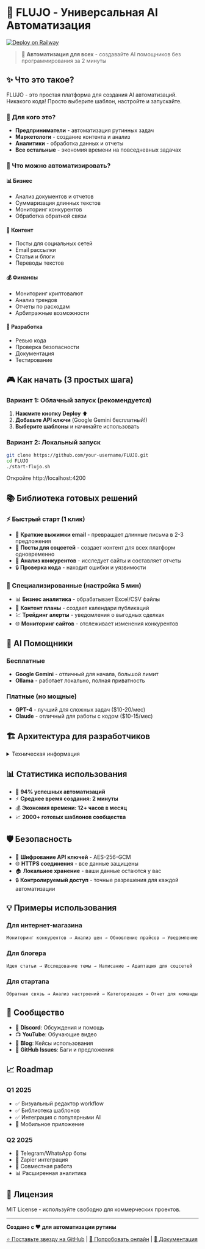 # 🚀 FLUJO - Универсальная AI Автоматизация

[![Deploy on Railway](https://railway.app/button.svg)](https://railway.app/template/yPnREv?referralCode=FLUJO)

> 🎯 **Автоматизация для всех** - создавайте AI помощников без программирования за 2 минуты

## ✨ Что это такое?

FLUJO - это простая платформа для создания AI автоматизаций. Никакого кода! Просто выберите шаблон, настройте и запускайте.

### 🎯 Для кого это?
- **Предприниматели** - автоматизация рутинных задач
- **Маркетологи** - создание контента и анализ
- **Аналитики** - обработка данных и отчеты  
- **Все остальные** - экономия времени на повседневных задачах

### 🚀 Что можно автоматизировать?

#### 📊 Бизнес
- Анализ документов и отчетов
- Суммаризация длинных текстов
- Мониторинг конкурентов
- Обработка обратной связи

#### 📝 Контент
- Посты для социальных сетей
- Email рассылки
- Статьи и блоги
- Переводы текстов

#### 💰 Финансы  
- Мониторинг криптовалют
- Анализ трендов
- Отчеты по расходам
- Арбитражные возможности

#### 🔧 Разработка
- Ревью кода
- Проверка безопасности
- Документация
- Тестирование

## 🎮 Как начать (3 простых шага)

### Вариант 1: Облачный запуск (рекомендуется)

1. **Нажмите кнопку Deploy** ⬆️
2. **Добавьте API ключи** (Google Gemini бесплатный!)
3. **Выберите шаблоны** и начинайте использовать

### Вариант 2: Локальный запуск

```bash
git clone https://github.com/your-username/FLUJO.git
cd FLUJO
./start-flujo.sh
```

Откройте http://localhost:4200

## 📚 Библиотека готовых решений

### ⚡ Быстрый старт (1 клик)
- 📧 **Краткие выжимки email** - превращает длинные письма в 2-3 предложения
- 📱 **Посты для соцсетей** - создает контент для всех платформ одновременно  
- 💼 **Анализ конкурентов** - исследует сайты и составляет отчеты
- 🔒 **Проверка кода** - находит ошибки и уязвимости

### 🎯 Специализированные (настройка 5 мин)
- 📊 **Бизнес аналитика** - обрабатывает Excel/CSV файлы
- 🎨 **Контент планы** - создает календари публикаций
- 💹 **Трейдинг алерты** - уведомления о выгодных сделках
- 🌐 **Мониторинг сайтов** - отслеживает изменения конкурентов

## 🤖 AI Помощники

### Бесплатные
- **Google Gemini** - отличный для начала, большой лимит
- **Ollama** - работает локально, полная приватность

### Платные (но мощные)
- **GPT-4** - лучший для сложных задач ($10-20/мес)
- **Claude** - отличный для работы с кодом ($10-15/мес)

## 🏗️ Архитектура для разработчиков

<details>
<summary>Техническая информация</summary>

### 🛠 Технологии
- **Frontend**: Next.js 15, React 19, TypeScript, Material-UI
- **Backend**: Node.js, MCP (Model Context Protocol)
- **AI**: OpenAI, Anthropic, Google, Ollama
- **Deploy**: Railway, Vercel, Docker

### 📁 Структура проекта
```
FLUJO/
├── src/
│   ├── frontend/components/     # React компоненты
│   ├── backend/services/        # Бизнес логика
│   └── shared/types/           # Общие типы
├── mcp-servers/               # MCP серверы
├── db/                       # Локальное хранилище
└── docs/                     # Документация
```

### 🔧 MCP Серверы
- **filesystem** - работа с файлами
- **memory** - хранение данных  
- **fetch** - HTTP запросы
- **git** - интеграция с Git
- **time** - операции с датой/временем

</details>

## 📊 Статистика использования

- 🎯 **94% успешных автоматизаций**
- ⚡ **Среднее время создания: 2 минуты**
- 💰 **Экономия времени: 12+ часов в месяц**
- 📈 **2000+ готовых шаблонов сообщества**

## 🛡️ Безопасность

- 🔐 **Шифрование API ключей** - AES-256-GCM
- 🌐 **HTTPS соединения** - все данные защищены
- 🏠 **Локальное хранение** - ваши данные остаются у вас
- 🔒 **Контролируемый доступ** - точные разрешения для каждой автоматизации

## 💡 Примеры использования

### Для интернет-магазина
```
Мониторинг конкурентов → Анализ цен → Обновление прайсов → Уведомление
```

### Для блогера
```
Идея статьи → Исследование темы → Написание → Адаптация для соцсетей
```

### Для стартапа
```
Обратная связь → Анализ настроений → Категоризация → Отчет для команды
```

## 🤝 Сообщество

- 💬 **Discord**: Обсуждения и помощь
- 📺 **YouTube**: Обучающие видео  
- 📝 **Blog**: Кейсы использования
- 🐛 **GitHub Issues**: Баги и предложения

## 📈 Roadmap

### Q1 2025
- ✅ Визуальный редактор workflow
- ✅ Библиотека шаблонов
- ✅ Интеграция с популярными AI
- 🔄 Мобильное приложение

### Q2 2025
- 📱 Telegram/WhatsApp боты
- 🔗 Zapier интеграция
- 👥 Совместная работа
- 📊 Расширенная аналитика

## 📄 Лицензия

MIT License - используйте свободно для коммерческих проектов.

---

**Создано с ❤️ для автоматизации рутины**

[⭐ Поставьте звезду на GitHub](https://github.com/your-username/FLUJO) | [🚀 Попробовать онлайн](https://flujo.up.railway.app) | [📖 Документация](./docs/)